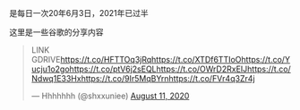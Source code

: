 是每日一次20年6月3日，2021年已过半

这里是一些谷歌的分享内容
<blockquote class="twitter-tweet"><p lang="en" dir="ltr">LINK GDRIVE<a href="https://t.co/HFTTOq3jRq">https://t.co/HFTTOq3jRq</a><a href="https://t.co/XTDf6TTIoO">https://t.co/XTDf6TTIoO</a><a href="https://t.co/Yucju1o2go">https://t.co/Yucju1o2go</a><a href="https://t.co/ptV6j2sEQL">https://t.co/ptV6j2sEQL</a><a href="https://t.co/OWrD2RxEIJ">https://t.co/OWrD2RxEIJ</a><a href="https://t.co/Ndwq1E33Hx">https://t.co/Ndwq1E33Hx</a><a href="https://t.co/9Ir5MqBYrn">https://t.co/9Ir5MqBYrn</a><a href="https://t.co/FVr4q3Zr4j">https://t.co/FVr4q3Zr4j</a></p>&mdash; Hhhhhhh (@shxxuniee) <a href="https://twitter.com/shxxuniee/status/1293109290132074497?ref_src=twsrc%5Etfw">August 11, 2020</a></blockquote> <script async src="https://platform.twitter.com/widgets.js" charset="utf-8"></script>
